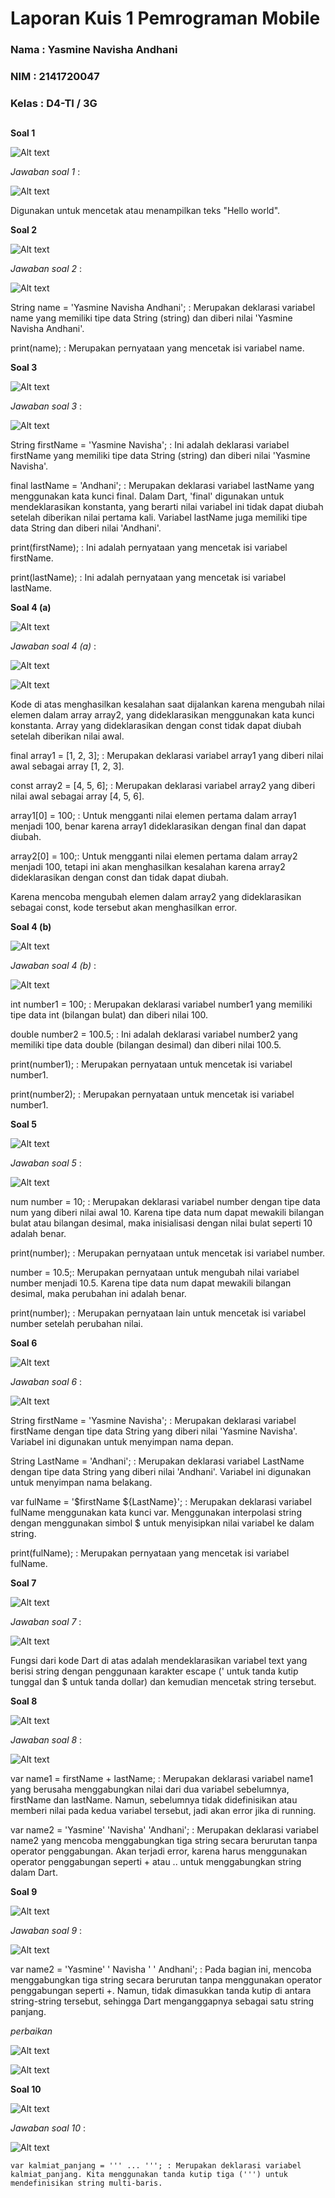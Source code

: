 # Laporan Kuis 1 Pemrograman Mobile 

### Nama  : Yasmine Navisha Andhani
### NIM   : 2141720047
### Kelas : D4-TI / 3G
##

**Soal 1**

![Alt text](image.png)

*Jawaban soal 1* : 

![Alt text](image-1.png)

Digunakan untuk mencetak atau menampilkan teks "Hello world".


**Soal 2**

![Alt text](image-2.png)

*Jawaban soal 2* :

![Alt text](image-3.png)

String name = 'Yasmine Navisha Andhani'; : Merupakan deklarasi variabel name yang memiliki tipe data String (string) dan diberi nilai 'Yasmine Navisha Andhani'. 

print(name); : Merupakan pernyataan yang mencetak isi variabel name. 

**Soal 3**

![Alt text](image-4.png)

*Jawaban soal 3* :

![Alt text](image-5.png)

String firstName = 'Yasmine Navisha'; : Ini adalah deklarasi variabel firstName yang memiliki tipe data String (string) dan diberi nilai 'Yasmine Navisha'.

final lastName = 'Andhani'; : Merupakan deklarasi variabel lastName yang menggunakan kata kunci final. Dalam Dart, 'final' digunakan untuk mendeklarasikan konstanta, yang berarti nilai variabel ini tidak dapat diubah setelah diberikan nilai pertama kali. Variabel lastName juga memiliki tipe data String dan diberi nilai 'Andhani'.

print(firstName); : Ini adalah pernyataan yang mencetak isi variabel firstName.

print(lastName); : Ini adalah pernyataan yang mencetak isi variabel lastName.

**Soal 4 (a)**

![Alt text](image-6.png)

*Jawaban soal 4 (a)* :

![Alt text](image-8.png)

![Alt text](image-9.png)

Kode di atas menghasilkan kesalahan saat dijalankan karena mengubah nilai elemen dalam array array2, yang dideklarasikan menggunakan kata kunci konstanta. Array yang dideklarasikan dengan const tidak dapat diubah setelah diberikan nilai awal.

final array1 = [1, 2, 3]; : Merupakan deklarasi variabel array1 yang diberi nilai awal sebagai array [1, 2, 3].

const array2 = [4, 5, 6]; : Merupakan deklarasi variabel array2 yang diberi nilai awal sebagai array [4, 5, 6].

array1[0] = 100; : Untuk mengganti nilai elemen pertama dalam array1 menjadi 100, benar karena array1 dideklarasikan dengan final dan dapat diubah.

array2[0] = 100;: Untuk mengganti nilai elemen pertama dalam array2 menjadi 100, tetapi ini akan menghasilkan kesalahan karena array2 dideklarasikan dengan const dan tidak dapat diubah.

Karena mencoba mengubah elemen dalam array2 yang dideklarasikan sebagai const, kode tersebut akan menghasilkan error.

**Soal 4 (b)**

![Alt text](image-7.png)

*Jawaban soal 4 (b)* :

![Alt text](image-10.png)

int number1 = 100; : Merupakan deklarasi variabel number1 yang memiliki tipe data int (bilangan bulat) dan diberi nilai 100. 

double number2 = 100.5; : Ini adalah deklarasi variabel number2 yang memiliki tipe data double (bilangan desimal) dan diberi nilai 100.5.

print(number1); : Merupakan pernyataan untuk mencetak isi variabel number1.

print(number2); : Merupakan pernyataan untuk mencetak isi variabel number1.

**Soal 5**

![Alt text](image-11.png)

*Jawaban soal 5* :

![Alt text](image-12.png)

num number = 10; : Merupakan deklarasi variabel number dengan tipe data num yang diberi nilai awal 10. Karena tipe data num dapat mewakili bilangan bulat atau bilangan desimal, maka inisialisasi dengan nilai bulat seperti 10 adalah benar.

print(number); : Merupakan pernyataan untuk mencetak isi variabel number.

number = 10.5;: Merupakan pernyataan untuk  mengubah nilai variabel number menjadi 10.5. Karena tipe data num dapat mewakili bilangan desimal, maka perubahan ini adalah benar.

print(number); : Merupakan pernyataan lain untuk mencetak isi variabel number setelah perubahan nilai.

**Soal 6**

![Alt text](image-13.png)

*Jawaban soal 6* :

![Alt text](image-14.png)

String firstName = 'Yasmine Navisha'; : Merupakan deklarasi variabel firstName dengan tipe data String yang diberi nilai 'Yasmine Navisha'. Variabel ini digunakan untuk menyimpan nama depan.

String LastName = 'Andhani'; : Merupakan deklarasi variabel LastName dengan tipe data String yang diberi nilai 'Andhani'. Variabel ini digunakan untuk menyimpan nama belakang.

var fulName = '$firstName ${LastName}'; : Merupakan deklarasi variabel fulName menggunakan kata kunci var. Menggunakan interpolasi string dengan menggunakan simbol $ untuk menyisipkan nilai variabel ke dalam string. 

print(fulName); : Merupakan pernyataan yang mencetak isi variabel fulName.

**Soal 7**

![Alt text](image-15.png)

*Jawaban soal 7* :

![Alt text](image-16.png)

Fungsi dari kode Dart di atas adalah mendeklarasikan variabel text yang berisi string dengan penggunaan karakter escape (\' untuk tanda kutip tunggal dan \$ untuk tanda dollar) dan kemudian mencetak string tersebut. 

**Soal 8**

![Alt text](image-17.png)

*Jawaban soal 8* :

![Alt text](image-18.png)

var name1 = firstName + lastName; : Merupakan deklarasi variabel name1 yang berusaha menggabungkan nilai dari dua variabel sebelumnya, firstName dan lastName. Namun, sebelumnya tidak didefinisikan atau memberi nilai pada kedua variabel tersebut, jadi akan error jika di running.

var name2 = 'Yasmine' 'Navisha' 'Andhani'; : Merupakan deklarasi variabel name2 yang mencoba menggabungkan tiga string secara berurutan tanpa operator penggabungan. Akan terjadi error, karena harus menggunakan operator penggabungan seperti + atau .. untuk menggabungkan string dalam Dart.

**Soal 9**

![Alt text](image-19.png)

*Jawaban soal 9* :

![Alt text](image-20.png)

var name2 = 'Yasmine' ' Navisha ' ' Andhani'; : Pada bagian ini, mencoba menggabungkan tiga string secara berurutan tanpa menggunakan operator penggabungan seperti +. Namun, tidak dimasukkan tanda kutip di antara string-string tersebut, sehingga Dart menganggapnya sebagai satu string panjang. 


*perbaikan*

![Alt text](image-23.png)

![Alt text](image-24.png)

**Soal 10**

![Alt text](image-21.png)

*Jawaban soal 10* :

![Alt text](image-22.png)

    var kalmiat_panjang = ''' ... '''; : Merupakan deklarasi variabel kalmiat_panjang. Kita menggunakan tanda kutip tiga (''') untuk mendefinisikan string multi-baris.
